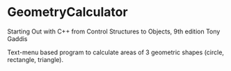 # GeometryCalculator

Starting Out with C++ from Control Structures to Objects, 9th edition Tony Gaddis

Text-menu based program to calculate areas of 3 geometric shapes (circle, rectangle, triangle).
